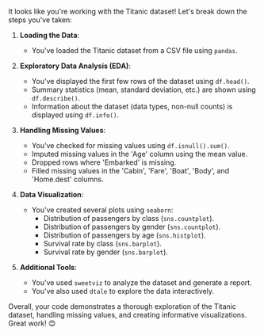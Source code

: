 It looks like you're working with the Titanic dataset! Let's break down the steps you've taken:

1. **Loading the Data**:
   - You've loaded the Titanic dataset from a CSV file using `pandas`.

2. **Exploratory Data Analysis (EDA)**:
   - You've displayed the first few rows of the dataset using `df.head()`.
   - Summary statistics (mean, standard deviation, etc.) are shown using `df.describe()`.
   - Information about the dataset (data types, non-null counts) is displayed using `df.info()`.

3. **Handling Missing Values**:
   - You've checked for missing values using `df.isnull().sum()`.
   - Imputed missing values in the 'Age' column using the mean value.
   - Dropped rows where 'Embarked' is missing.
   - Filled missing values in the 'Cabin', 'Fare', 'Boat', 'Body', and 'Home.dest' columns.

4. **Data Visualization**:
   - You've created several plots using `seaborn`:
     - Distribution of passengers by class (`sns.countplot`).
     - Distribution of passengers by gender (`sns.countplot`).
     - Distribution of passengers by age (`sns.histplot`).
     - Survival rate by class (`sns.barplot`).
     - Survival rate by gender (`sns.barplot`).

5. **Additional Tools**:
   - You've used `sweetviz` to analyze the dataset and generate a report.
   - You've also used `dtale` to explore the data interactively.

Overall, your code demonstrates a thorough exploration of the Titanic dataset, handling missing values, and creating informative visualizations. Great work! 😊
